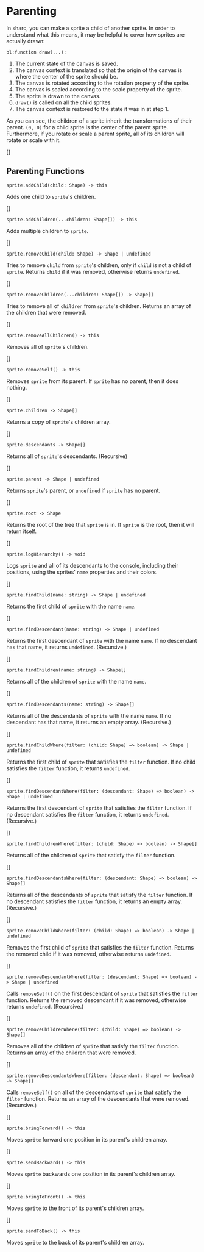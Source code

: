 # Parenting

In sharc, you can make a sprite a child of another sprite. In order to understand what this means, it may be helpful to cover how sprites are actually drawn:

`bl:function draw(...):`
1.    The current state of the canvas is saved.
2.    The canvas context is translated so that the origin of the canvas is where the center of the sprite should be.
3.    The canvas is rotated according to the rotation property of the sprite.
4.    The canvas is scaled according to the scale property of the sprite.
5.    The sprite is drawn to the canvas.
6.    `draw()` is called on all the child sprites.
7.    The canvas context is restored to the state it was in at step 1.

As you can see, the children of a sprite inherit the transformations of their parent. `(0, 0)` for a child sprite is the center of the parent sprite. Furthermore, if you rotate or scale a parent sprite, all of its children will rotate or scale with it.

[]
## Parenting Functions

~~~ts-header
sprite.addChild(child: Shape) -> this
~~~
Adds one child to `sprite`'s children.

[]
~~~ts-header
sprite.addChildren(...children: Shape[]) -> this
~~~
Adds multiple children to `sprite`.

[]
~~~ts-header
sprite.removeChild(child: Shape) -> Shape | undefined
~~~
Tries to remove `child` from `sprite`'s children, only if `child` is not a child of `sprite`. Returns `child` if it was removed, otherwise returns `undefined`.

[]
~~~ts-header
sprite.removeChildren(...children: Shape[]) -> Shape[]
~~~
Tries to remove all of `children` from `sprite`'s children. Returns an array of the children that were removed.

[]
~~~ts-header
sprite.removeAllChildren() -> this
~~~
Removes all of `sprite`'s children.

[]
~~~ts-header
sprite.removeSelf() -> this
~~~
Removes `sprite` from its parent. If `sprite` has no parent, then it does nothing.

[]
~~~ts-header
sprite.children -> Shape[]
~~~
Returns a copy of `sprite`'s children array.

[]
~~~ts-header
sprite.descendants -> Shape[]
~~~
Returns all of `sprite`'s descendants. (Recursive)

[]
~~~ts-header
sprite.parent -> Shape | undefined
~~~
Returns `sprite`'s parent, or `undefined` if `sprite` has no parent.

[]
~~~ts-header
sprite.root -> Shape
~~~
Returns the root of the tree that `sprite` is in. If `sprite` is the root, then it will return itself.

[]
~~~ts-header
sprite.logHierarchy() -> void
~~~
Logs `sprite` and all of its descendants to the console, including their positions, using the sprites' `name` properties and their colors.

[]
~~~ts-header
sprite.findChild(name: string) -> Shape | undefined
~~~
Returns the first child of `sprite` with the name `name`.

[]
~~~ts-header
sprite.findDescendant(name: string) -> Shape | undefined
~~~
Returns the first descendant of `sprite` with the name `name`. If no descendant has that name, it returns `undefined`. (Recursive.)

[]
~~~ts-header
sprite.findChildren(name: string) -> Shape[]
~~~
Returns all of the children of `sprite` with the name `name`.

[]
~~~ts-header
sprite.findDescendants(name: string) -> Shape[]
~~~
Returns all of the descendants of `sprite` with the name `name`. If no descendant has that name, it returns an empty array. (Recursive.)

[]
~~~ts-header
sprite.findChildWhere(filter: (child: Shape) => boolean) -> Shape | undefined
~~~
Returns the first child of `sprite` that satisfies the `filter` function. If no child satisfies the `filter` function, it returns `undefined`.

[]
~~~ts-header
sprite.findDescendantWhere(filter: (descendant: Shape) => boolean) -> Shape | undefined
~~~
Returns the first descendant of `sprite` that satisfies the `filter` function. If no descendant satisfies the `filter` function, it returns `undefined`. (Recursive.)

[]
~~~ts-header
sprite.findChildrenWhere(filter: (child: Shape) => boolean) -> Shape[]
~~~
Returns all of the children of `sprite` that satisfy the `filter` function.

[]
~~~ts-header
sprite.findDescendantsWhere(filter: (descendant: Shape) => boolean) -> Shape[]
~~~
Returns all of the descendants of `sprite` that satisfy the `filter` function. If no descendant satisfies the `filter` function, it returns an empty array. (Recursive.)

[]
~~~ts-header
sprite.removeChildWhere(filter: (child: Shape) => boolean) -> Shape | undefined
~~~
Removes the first child of `sprite` that satisfies the `filter` function. Returns the removed child if it was removed, otherwise returns `undefined`.

[]
~~~ts-header
sprite.removeDescendantWhere(filter: (descendant: Shape) => boolean) -> Shape | undefined
~~~
Calls `removeSelf()` on the first descendant of `sprite` that satisfies the `filter` function. Returns the removed descendant if it was removed, otherwise returns `undefined`. (Recursive.)

[]
~~~ts-header
sprite.removeChildrenWhere(filter: (child: Shape) => boolean) -> Shape[]
~~~
Removes all of the children of `sprite` that satisfy the `filter` function. Returns an array of the children that were removed.

[]
~~~ts-header
sprite.removeDescendantsWhere(filter: (descendant: Shape) => boolean) -> Shape[]
~~~
Calls `removeSelf()` on all of the descendants of `sprite` that satisfy the `filter` function. Returns an array of the descendants that were removed. (Recursive.)

[]
~~~ts-header
sprite.bringForward() -> this
~~~
Moves `sprite` forward one position in its parent's children array.

[]
~~~ts-header
sprite.sendBackward() -> this
~~~
Moves `sprite` backwards one position in its parent's children array.

[]
~~~ts-header
sprite.bringToFront() -> this
~~~
Moves `sprite` to the front of its parent's children array.

[]
~~~ts-header
sprite.sendToBack() -> this
~~~
Moves `sprite` to the back of its parent's children array.

